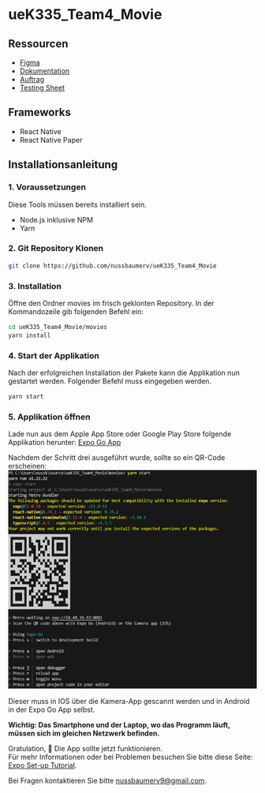 # ueK335_Team4_Movie

## Ressourcen
- [Figma](https://www.figma.com/design/yUHXi9jP3VPuduXMmPDf1f/Movie-Details-Checker-Mock-Up)
- [Dokumentation](https://github.com/nussbaumerv/ueK335_Team4_Movie/blob/develop/Resourcen/ueK335_Team4_Movie_documentation_Valentin_Dominic_Filip.pdf)
- [Auftrag](Resourcen/04_Auftrag-MovieDetailsChecker_V1.pdf)
- [Testing Sheet](https://github.com/nussbaumerv/ueK335_Team4_Movie/blob/develop/Resourcen/ueK335_Team4_Movie_TestingSheet.xlsx)

## Frameworks
- React Native
- React Native Paper

## Installationsanleitung
### 1. Voraussetzungen
Diese Tools müssen bereits installiert sein.
- Node.js inklusive NPM
- Yarn
### 2. Git Repository Klonen

```bash
git clone https://github.com/nussbaumerv/ueK335_Team4_Movie
```

### 3. Installation
Öffne den Ordner movies im frisch geklonten Repository.
In der Kommandozeile gib folgenden Befehl ein:
```bash
cd ueK335_Team4_Movie/movies
yarn install 
```
### 4. Start der Applikation
Nach der erfolgreichen Installation der Pakete kann die Applikation nun gestartet werden.
Folgender Befehl muss eingegeben werden.

```bash
yarn start 
```

### 5. Applikation öffnen
Lade nun aus dem Apple App Store oder Google Play Store folgende Applikation herunter: [Expo Go App](https://expo.dev/go)

Nachdem der Schritt drei ausgeführt wurde, sollte so ein QR-Code erscheinen:
![alt text](Resourcen/konsole.png)

Dieser muss in IOS über die Kamera-App gescannt werden und in Android in der Expo Go App selbst.

**Wichtig: Das Smartphone und der Laptop, wo das Programm läuft, müssen sich im gleichen Netzwerk befinden.**

Gratulation, 🎉 Die App sollte jetzt funktionieren. <br>
Für mehr Informationen oder bei Problemen besuchen Sie bitte diese Seite: [Expo Set-up Tutorial](https://docs.expo.dev/get-started/set-up-your-environment/).


Bei Fragen kontaktieren Sie bitte nussbaumerv9@gmail.com.

